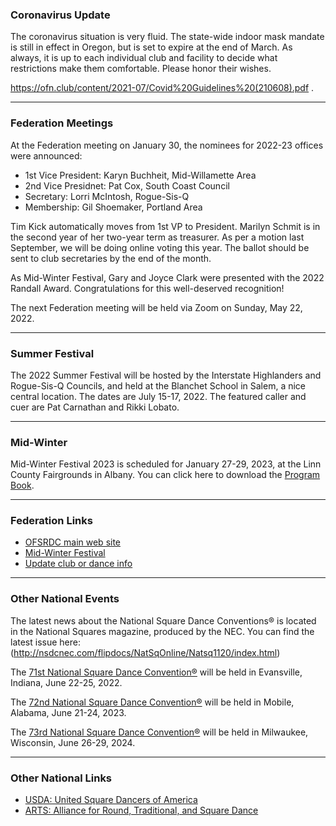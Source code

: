 ### Coronavirus Update

The coronavirus situation is very fluid.  The state-wide indoor mask mandate is still in effect in Oregon, but is set to expire at the end of March.  As always, it is up to each individual club and facility to decide what restrictions make them comfortable.  Please honor their wishes.

https://ofn.club/content/2021-07/Covid%20Guidelines%20(210608).pdf .

---

### Federation Meetings

At the Federation meeting on January 30, the nominees for 2022-23 offices were announced:

* 1st Vice President: Karyn Buchheit, Mid-Willamette Area
* 2nd Vice Presidnet: Pat Cox, South Coast Council
* Secretary: Lorri McIntosh, Rogue-Sis-Q
* Membership: Gil Shoemaker, Portland Area

Tim Kick automatically moves from 1st VP to President.  Marilyn Schmit is in the second year of her two-year term as treasurer.  As per a motion last September, we will be doing online voting this year.  The ballot should be sent to club secretaries by the end of the month.

As Mid-Winter Festival, Gary and Joyce Clark were presented with the 2022 Randall Award.  Congratulations for this well-deserved recognition!

The next Federation meeting will be held via Zoom on Sunday, May 22, 2022.

----

### Summer Festival

The 2022 Summer Festival will be hosted by the Interstate Highlanders and Rogue-Sis-Q Councils, and held at the Blanchet School in Salem, a nice central location. The dates are July 15-17, 2022. The featured caller and cuer are Pat Carnathan and Rikki Lobato.

----

### Mid-Winter

Mid-Winter Festival 2023 is scheduled for January 27-29, 2023, at the Linn County Fairgrounds in Albany.  You can 
click here to download the [Program Book](https://squaredance.gen.or.us/content/MWF-2022-Program-Book.pdf).

---

### Federation Links

* [OFSRDC main web site](https://squaredance.gen.or.us/)
* [Mid-Winter Festival](https://midwinterfestival.com/)
* [Update club or dance info](https://squaredance.gen.or.us/ClubInfo)

---

### Other National Events

The latest news about the National Square Dance Conventions&reg; is located in the National Squares magazine, produced by the NEC.  You can find the latest issue here: (http://nsdcnec.com/flipdocs/NatSqOnline/Natsq1120/index.html)

The [71st National Square Dance Convention&reg;](https://www.71nsdc.org/) will be held in Evansville, Indiana, June 22-25, 2022.

The [72nd National Square Dance Convention&reg;](https://www.72nsdc.com/) will be held in Mobile, Alabama, June 21-24, 2023.

The [73rd National Square Dance Convention&reg;](https://www.73nsdc.com/) will be held in Milwaukee, Wisconsin, June 26-29, 2024.

---

### Other National Links

* [USDA: United Square Dancers of America](https://www.usda.org)
* [ARTS: Alliance for Round, Traditional, and Square Dance](https://www.arts-dance.org)
